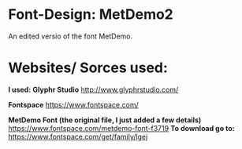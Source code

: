 # Font-Design: MetDemo2
An edited versio of the font MetDemo.


# Websites/ Sorces used:
**I used:**
  **Glyphr Studio**
      http://www.glyphrstudio.com/
  
  **Fontspace**
      https://www.fontspace.com/
      
  **MetDemo Font (the original file, I just added a few details)**
      https://www.fontspace.com/metdemo-font-f3719
      **To download go to:**
         https://www.fontspace.com/get/family/lgej
        
    
